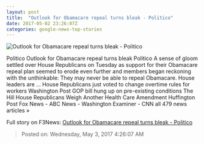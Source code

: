 ```yaml
---
layout: post
title:  "Outlook for Obamacare repeal turns bleak - Politico"
date: 2017-05-02 23:26:07Z
categories: google-news-top-stories
---
```


![Outlook for Obamacare repeal turns bleak - Politico](http://static.politico.com/eb/28/bdfd17894ceea2aca20c9d8cf9d2/170321-paul-ryan-ahca-ap-1160.jpg)

Politico Outlook for Obamacare repeal turns bleak Politico A sense of gloom settled over House Republicans on Tuesday as support for their Obamacare repeal plan seemed to erode even further and members began reckoning with the unthinkable: They may never be able to repeal Obamacare. House leaders are ... House Republicans just voted to change overtime rules for workers Washington Post GOP bill hung up on pre-existing conditions The Hill House Republicans Weigh Another Health Care Amendment Huffington Post Fox News - ABC News - Washington Examiner - CNN all 479 news articles »


Full story on F3News: [Outlook for Obamacare repeal turns bleak - Politico](http://www.f3nws.com/n/EaBKCC)

> Posted on: Wednesday, May 3, 2017 4:26:07 AM
